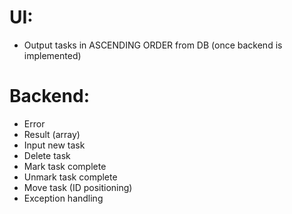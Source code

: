 # UI:
- Output tasks in ASCENDING ORDER from DB (once backend is implemented)

# Backend:
- Error
- Result (array)
- Input new task
- Delete task
- Mark task complete
- Unmark task complete
- Move task (ID positioning)
- Exception handling
